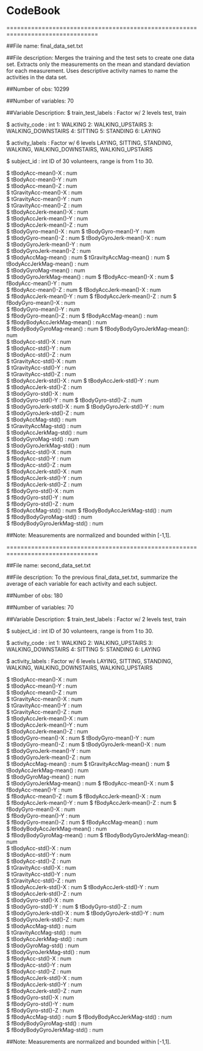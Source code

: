 # CodeBook

================================================================================

##File name:
final_data_set.txt

##File description: 
Merges the training and the test sets to create one data set.
Extracts only the measurements on the mean and standard deviation for each measurement.
Uses descriptive activity names to name the activities in the data set.

##Number of obs:
10299

##Number of variables:
70

##Variable Description:
$ train_test_labels          : Factor w/ 2 levels
                               test, train
                               
$ activity_code              : int
                               1: WALKING
                               2: WALKING_UPSTAIRS
                               3: WALKING_DOWNSTAIRS
                               4: SITTING
                               5: STANDING
                               6: LAYING
                               
$ activity_labels            : Factor w/ 6 levels
                               LAYING, SITTING, STANDING, WALKING,
                               WALKING_DOWNSTAIRS, WALKING_UPSTAIRS
                               
$ subject_id                 : int
                               ID of 30 volunteers, range is from 1 to 30.
                               
$ tBodyAcc-mean()-X          : num  
$ tBodyAcc-mean()-Y          : num  
$ tBodyAcc-mean()-Z          : num  
$ tGravityAcc-mean()-X       : num  
$ tGravityAcc-mean()-Y       : num  
$ tGravityAcc-mean()-Z       : num  
$ tBodyAccJerk-mean()-X      : num  
$ tBodyAccJerk-mean()-Y      : num  
$ tBodyAccJerk-mean()-Z      : num  
$ tBodyGyro-mean()-X         : num 
$ tBodyGyro-mean()-Y         : num  
$ tBodyGyro-mean()-Z         : num 
$ tBodyGyroJerk-mean()-X     : num  
$ tBodyGyroJerk-mean()-Y     : num  
$ tBodyGyroJerk-mean()-Z     : num  
$ tBodyAccMag-mean()         : num 
$ tGravityAccMag-mean()      : num 
$ tBodyAccJerkMag-mean()     : num  
$ tBodyGyroMag-mean()        : num  
$ tBodyGyroJerkMag-mean()    : num 
$ fBodyAcc-mean()-X          : num 
$ fBodyAcc-mean()-Y          : num  
$ fBodyAcc-mean()-Z          : num 
$ fBodyAccJerk-mean()-X      : num  
$ fBodyAccJerk-mean()-Y      : num 
$ fBodyAccJerk-mean()-Z      : num 
$ fBodyGyro-mean()-X         : num  
$ fBodyGyro-mean()-Y         : num  
$ fBodyGyro-mean()-Z         : num 
$ fBodyAccMag-mean()         : num  
$ fBodyBodyAccJerkMag-mean() : num  
$ fBodyBodyGyroMag-mean()    : num 
$ fBodyBodyGyroJerkMag-mean(): num  
$ tBodyAcc-std()-X           : num  
$ tBodyAcc-std()-Y           : num  
$ tBodyAcc-std()-Z           : num  
$ tGravityAcc-std()-X        : num  
$ tGravityAcc-std()-Y        : num  
$ tGravityAcc-std()-Z        : num  
$ tBodyAccJerk-std()-X       : num 
$ tBodyAccJerk-std()-Y       : num  
$ tBodyAccJerk-std()-Z       : num  
$ tBodyGyro-std()-X          : num  
$ tBodyGyro-std()-Y          : num 
$ tBodyGyro-std()-Z          : num  
$ tBodyGyroJerk-std()-X      : num 
$ tBodyGyroJerk-std()-Y      : num  
$ tBodyGyroJerk-std()-Z      : num  
$ tBodyAccMag-std()          : num  
$ tGravityAccMag-std()       : num  
$ tBodyAccJerkMag-std()      : num  
$ tBodyGyroMag-std()         : num  
$ tBodyGyroJerkMag-std()     : num  
$ fBodyAcc-std()-X           : num  
$ fBodyAcc-std()-Y           : num  
$ fBodyAcc-std()-Z           : num  
$ fBodyAccJerk-std()-X       : num  
$ fBodyAccJerk-std()-Y       : num  
$ fBodyAccJerk-std()-Z       : num  
$ fBodyGyro-std()-X          : num  
$ fBodyGyro-std()-Y          : num  
$ fBodyGyro-std()-Z          : num  
$ fBodyAccMag-std()          : num 
$ fBodyBodyAccJerkMag-std()  : num  
$ fBodyBodyGyroMag-std()     : num  
$ fBodyBodyGyroJerkMag-std() : num 

##Note:
Measurements are normalized and bounded within [-1,1].

================================================================================

##File name:
second_data_set.txt

##File description: 
To the previous final_data_set.txt, summarize the average of each variable for
each activity and each subject.

##Number of obs:
180

##Number of variables:
70

##Variable Description:
$ train_test_labels          : Factor w/ 2 levels
                               test, train
                               
$ subject_id                 : int
                               ID of 30 volunteers, range is from 1 to 30.
                               
$ activity_code              : int
                               1: WALKING
                               2: WALKING_UPSTAIRS
                               3: WALKING_DOWNSTAIRS
                               4: SITTING
                               5: STANDING
                               6: LAYING
                               
$ activity_labels            : Factor w/ 6 levels
                               LAYING, SITTING, STANDING, WALKING,
                               WALKING_DOWNSTAIRS, WALKING_UPSTAIRS
                               
$ tBodyAcc-mean()-X          : num  
$ tBodyAcc-mean()-Y          : num  
$ tBodyAcc-mean()-Z          : num  
$ tGravityAcc-mean()-X       : num  
$ tGravityAcc-mean()-Y       : num  
$ tGravityAcc-mean()-Z       : num  
$ tBodyAccJerk-mean()-X      : num  
$ tBodyAccJerk-mean()-Y      : num  
$ tBodyAccJerk-mean()-Z      : num  
$ tBodyGyro-mean()-X         : num 
$ tBodyGyro-mean()-Y         : num  
$ tBodyGyro-mean()-Z         : num 
$ tBodyGyroJerk-mean()-X     : num  
$ tBodyGyroJerk-mean()-Y     : num  
$ tBodyGyroJerk-mean()-Z     : num  
$ tBodyAccMag-mean()         : num 
$ tGravityAccMag-mean()      : num 
$ tBodyAccJerkMag-mean()     : num  
$ tBodyGyroMag-mean()        : num  
$ tBodyGyroJerkMag-mean()    : num 
$ fBodyAcc-mean()-X          : num 
$ fBodyAcc-mean()-Y          : num  
$ fBodyAcc-mean()-Z          : num 
$ fBodyAccJerk-mean()-X      : num  
$ fBodyAccJerk-mean()-Y      : num 
$ fBodyAccJerk-mean()-Z      : num 
$ fBodyGyro-mean()-X         : num  
$ fBodyGyro-mean()-Y         : num  
$ fBodyGyro-mean()-Z         : num 
$ fBodyAccMag-mean()         : num  
$ fBodyBodyAccJerkMag-mean() : num  
$ fBodyBodyGyroMag-mean()    : num 
$ fBodyBodyGyroJerkMag-mean(): num  
$ tBodyAcc-std()-X           : num  
$ tBodyAcc-std()-Y           : num  
$ tBodyAcc-std()-Z           : num  
$ tGravityAcc-std()-X        : num  
$ tGravityAcc-std()-Y        : num  
$ tGravityAcc-std()-Z        : num  
$ tBodyAccJerk-std()-X       : num 
$ tBodyAccJerk-std()-Y       : num  
$ tBodyAccJerk-std()-Z       : num  
$ tBodyGyro-std()-X          : num  
$ tBodyGyro-std()-Y          : num 
$ tBodyGyro-std()-Z          : num  
$ tBodyGyroJerk-std()-X      : num 
$ tBodyGyroJerk-std()-Y      : num  
$ tBodyGyroJerk-std()-Z      : num  
$ tBodyAccMag-std()          : num  
$ tGravityAccMag-std()       : num  
$ tBodyAccJerkMag-std()      : num  
$ tBodyGyroMag-std()         : num  
$ tBodyGyroJerkMag-std()     : num  
$ fBodyAcc-std()-X           : num  
$ fBodyAcc-std()-Y           : num  
$ fBodyAcc-std()-Z           : num  
$ fBodyAccJerk-std()-X       : num  
$ fBodyAccJerk-std()-Y       : num  
$ fBodyAccJerk-std()-Z       : num  
$ fBodyGyro-std()-X          : num  
$ fBodyGyro-std()-Y          : num  
$ fBodyGyro-std()-Z          : num  
$ fBodyAccMag-std()          : num 
$ fBodyBodyAccJerkMag-std()  : num  
$ fBodyBodyGyroMag-std()     : num  
$ fBodyBodyGyroJerkMag-std() : num 

##Note:
Measurements are normalized and bounded within [-1,1].
